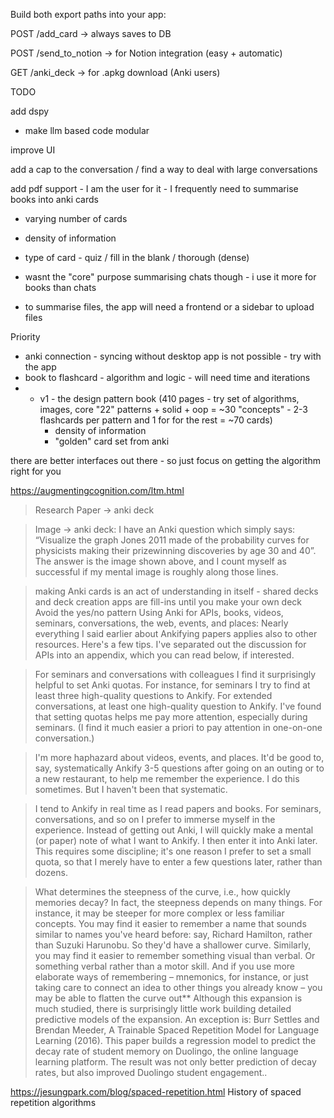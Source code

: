 Build both export paths into your app:

POST /add_card → always saves to DB

POST /send_to_notion → for Notion integration (easy + automatic)

GET /anki_deck → for .apkg download (Anki users)



TODO

add dspy
- make llm based code modular


improve UI

add a cap to the conversation / find a way to deal with large conversations


add pdf support - I am the user for it - I frequently need to summarise books into anki cards
- varying number of cards
- density of information
- type of card - quiz / fill in the blank / thorough (dense)
- wasnt the "core" purpose summarising chats though - i use it more for books than chats

- to summarise files, the app will need a frontend or a sidebar to upload files

Priority

- anki connection - syncing without desktop app is not possible - try with the app
- book to flashcard - algorithm and logic - will need time and iterations
- - v1 - the design pattern book (410 pages - try set of algorithms, images, core "22" patterns + solid + oop = ~30 "concepts" - 2-3 flashcards per pattern and 1 for for the rest = ~70 cards)
    - density of information
    - "golden" card set from anki

there are better interfaces out there - so just focus on getting the algorithm right for you



https://augmentingcognition.com/ltm.html
> Research Paper -> anki deck

> Image -> anki deck: I have an Anki question which simply says: “Visualize the graph Jones 2011 made of the probability curves for physicists making their prizewinning discoveries by age 30 and 40”. The answer is the image shown above, and I count myself as successful if my mental image is roughly along those lines.

> making Anki cards is an act of understanding in itself - shared decks and deck creation apps are fill-ins until you make your own deck
> Avoid the yes/no pattern
> Using Anki for APIs, books, videos, seminars, conversations, the web, events, and places: Nearly everything I said earlier about Ankifying papers applies also to other resources. Here's a few tips. I've separated out the discussion for APIs into an appendix, which you can read below, if interested.

> For seminars and conversations with colleagues I find it surprisingly helpful to set Anki quotas. For instance, for seminars I try to find at least three high-quality questions to Ankify. For extended conversations, at least one high-quality question to Ankify. I've found that setting quotas helps me pay more attention, especially during seminars. (I find it much easier a priori to pay attention in one-on-one conversation.)

> I'm more haphazard about videos, events, and places. It'd be good to, say, systematically Ankify 3-5 questions after going on an outing or to a new restaurant, to help me remember the experience. I do this sometimes. But I haven't been that systematic.

> I tend to Ankify in real time as I read papers and books. For seminars, conversations, and so on I prefer to immerse myself in the experience. Instead of getting out Anki, I will quickly make a mental (or paper) note of what I want to Ankify. I then enter it into Anki later. This requires some discipline; it's one reason I prefer to set a small quota, so that I merely have to enter a few questions later, rather than dozens.

> What determines the steepness of the curve, i.e., how quickly memories decay? In fact, the steepness depends on many things. For instance, it may be steeper for more complex or less familiar concepts. You may find it easier to remember a name that sounds similar to names you've heard before: say, Richard Hamilton, rather than Suzuki Harunobu. So they'd have a shallower curve. Similarly, you may find it easier to remember something visual than verbal. Or something verbal rather than a motor skill. And if you use more elaborate ways of remembering – mnemonics, for instance, or just taking care to connect an idea to other things you already know – you may be able to flatten the curve out** Although this expansion is much studied, there is surprisingly little work building detailed predictive models of the expansion. An exception is: Burr Settles and Brendan Meeder, A Trainable Spaced Repetition Model for Language Learning (2016). This paper builds a regression model to predict the decay rate of student memory on Duolingo, the online language learning platform. The result was not only better prediction of decay rates, but also improved Duolingo student engagement..

https://jesungpark.com/blog/spaced-repetition.html
History of spaced repetition algorithms

